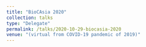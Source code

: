 ```yaml
---
title: "BioCAsia 2020"
collection: talks
type: "Delegate"
permalink: /talks/2020-10-29-biocasia-2020
venue: "(virtual from COVID-19 pandemic of 2019)"
---
```

